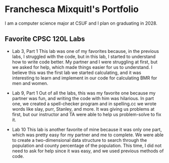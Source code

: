 
# Franchesca Mixquitl's Portfolio

I am a computer science major at CSUF and I plan on graduating in 2028.

## Favorite CPSC 120L Labs

* Lab 3, Part 1
This lab was one of my favorites because, in the previous labs, I struggled with the code, but in this lab, I started to understand how to write code better. My partner and I were struggling at first, but we asked for help, which made things easier for us to understand. I believe this was the first lab we started calculating, and it was interesting to learn and implement in our code for calculating BMR for men and women.  

* Lab 9, Part 1
Out of all the labs, this was my favorite one because my partner was fun, and writing the code with him was hilarious. In part one, we created a spell-checker program and in spelling.cc we wrote words like slay, purr, Stanley, and more. It was giving us problems at first, but our instructor and TA were able to help us problem-solve to fix it.

* Lab 10​
This lab is another favorite of mine because it was only one part, which was pretty easy for my partner and me to complete. We were able to create a two-dimensional data structure to search through the population and county percentage of the population. This time, I did not need to ask for help since it was easy, and we used previous methods of code. 
